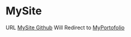 # MySite

URL [MySite Github](fauzaro01.github.io) Will Redirect to [MyPortofolio](https://fauzaro01.web.app)